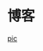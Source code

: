 # 博客

<!-- <svg xmlns="http://www.w3.org/2000/svg" viewBox="0 0 36 36"><title>🪐: ringed planet (1FA90) - emojiall.com</title><style>svg{stroke:#edf2f6;animation:dashoffset 10s both infinite,fill-opacity 10s both infinite,stroke-opacity 10s both infinite;stroke-dasharray:500%;stroke-dashoffset:500%}@keyframes stroke-opacity{2%,25%{stroke-opacity:.75;stroke-width:2%}100%,75%{stroke-opacity:0;stroke-width:0}}@keyframes fill-opacity{10%,25%{fill-opacity:0}0%,100%,50%{fill-opacity:1}}@keyframes dashoffset{0%,2%{stroke-dashoffset:500%}100%{stroke-dashoffset:0%}}</style><circle fill="#FFCC4D" cx="18" cy="18" r="10.694"/><path fill="#F4900C" d="M10.229 22.751c-.985.067-1.689-.308-2.203-.917.214.557.487 1.081.788 1.588.771.289 1.591.41 2.54-.272-.463-.227-.88-.415-1.125-.399zM23.086 8.608c.045.328-.187.5-.75.363-.955-.232-1.793.776-2.274 1.619-.947 1.657-4.854 3.524-4.857 2.087-.001-.679-3.452.843-3.893.161-.417-.644-1.663-.396-1.921-1.168-1.135 1.544-1.869 3.402-2.04 5.422.377.718.864 1.282 1.352 1.526.66.33 3.726 1.528 4.174.763.747-1.276 5.229-.373 5.122-1.044-.205-1.285 2.427-.23 3.373-1.886.482-.843 1.533-1.49 2.489-1.258 1.116.271 2.493-1.643 2.389-3.996-.871-1.057-1.951-1.931-3.164-2.589zm3.181 16.175c-.338.166-.671.293-.975.326-2.248.243-2.734 2.005-4.242 1.703-.777-.156-1.837 1.214-3.05 1.297-.611.042-1.489.141-2.386.308.768.175 1.565.277 2.386.277 3.331 0 6.305-1.523 8.267-3.911z"/><path fill="#E85E00" d="M23.225 8.674c.953.535 1.811 1.213 2.554 2.003 2.491-.157 4.01.429 3.883 1.777-.066.705-.585 1.542-1.431 2.435-2.108 2.221-6.309 4.796-11.07 6.602-3.309 1.255-6.258 1.9-8.366 1.934-2.145.035-3.418-.563-3.302-1.803.076-.815.752-1.806 1.852-2.857-.019-.255-.039-.507-.039-.765 0-.848.109-1.669.296-2.461C3.3 18.522.5 21.807.5 24.369c0 3.487 5.162 4.558 12.275 2.957 1.65-.371 3.405-.886 5.225-1.549 3.9-1.419 7.489-3.3 10.399-5.317 4.301-2.983 7.101-6.268 7.101-8.83 0-3.486-5.162-4.558-12.275-2.956z"/><path fill="#F4900C" d="M6.356 18.051c-.742.711-1.369 1.524-1.88 2.382-.49.852-.907 1.811-.844 2.671.035.856.682 1.366 1.558 1.602.874.227 1.845.287 2.834.229 1.962-.089 3.93-.415 5.841-.965 1.924-.505 3.791-1.225 5.615-2.036 3.648-1.628 7.068-3.789 10.132-6.382.368-.333.771-.649 1.124-.986.333-.337.647-.713.91-1.097.522-.768.826-1.667.335-2.352-.49-.696-1.495-1.075-2.453-1.271-.981-.187-2.01-.23-3.03-.111.992-.265 2.037-.395 3.088-.316 1.03.092 2.172.3 3.008 1.221.41.457.599 1.145.524 1.746-.057.611-.293 1.15-.563 1.635-.278.485-.59.925-.945 1.348-.352.404-.709.777-1.072 1.163-2.932 2.994-6.44 5.414-10.261 7.159-3.816 1.72-7.974 2.911-12.261 2.754-1.056-.04-2.157-.133-3.236-.548-.534-.209-1.082-.517-1.5-1.016-.429-.49-.635-1.171-.589-1.774.098-1.213.704-2.152 1.349-2.976.664-.819 1.447-1.525 2.316-2.08z"/></svg> -->

[pic](./环状星球.svg)